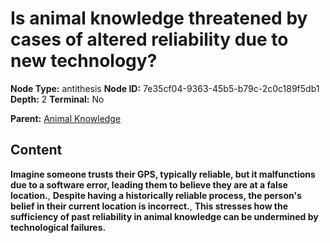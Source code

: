 # Is animal knowledge threatened by cases of altered reliability due to new technology?

**Node Type:** antithesis
**Node ID:** 7e35cf04-9363-45b5-b79c-2c0c189f5db1
**Depth:** 2
**Terminal:** No

**Parent:** [Animal Knowledge](animal-knowledge.md)

## Content

**Imagine someone trusts their GPS, typically reliable, but it malfunctions due to a software error, leading them to believe they are at a false location.**, **Despite having a historically reliable process, the person's belief in their current location is incorrect.**, **This stresses how the sufficiency of past reliability in animal knowledge can be undermined by technological failures.**
